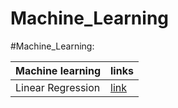 # Machine_Learning


#Machine_Learning:

|Machine learning|links|
|----------------|-----|
|Linear Regression|[link](https://github.com/Kishankumar1328/C02-EMMISSION-BY-USING-SINGLE-LINEAR-REGRESSION-)
